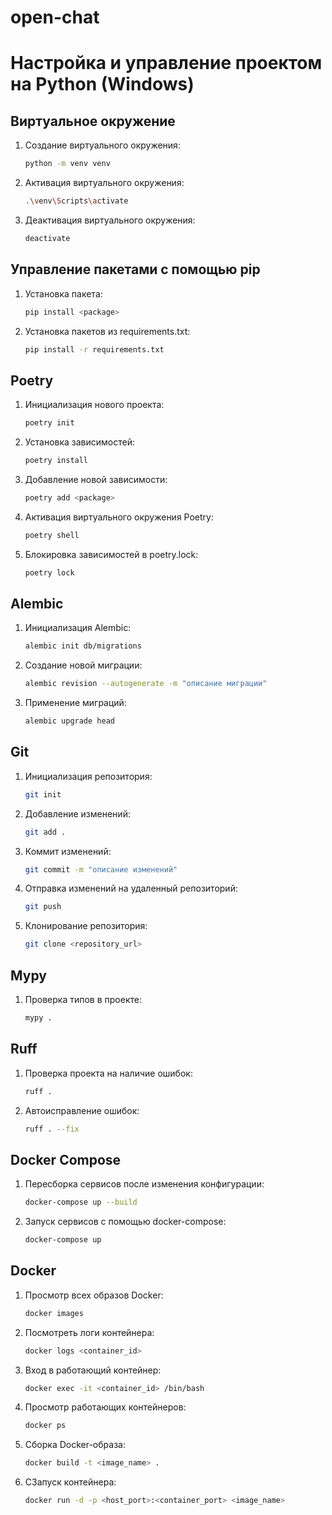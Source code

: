 # open-chat
# Настройка и управление проектом на Python (Windows)

## Виртуальное окружение
1. Создание виртуального окружения:
	```bash
  	python -m venv venv
	```
2. Активация виртуального окружения:
	```bash
	.\venv\Scripts\activate
	```
3. Деактивация виртуального окружения:
	```bash
	deactivate
	```

## Управление пакетами с помощью pip
1. Установка пакета:
	```bash
  	pip install <package>
	```
2. Установка пакетов из requirements.txt:
	```bash
	pip install -r requirements.txt
	```
 
## Poetry
1. Инициализация нового проекта:
	```bash
  	poetry init
	```
2. Установка зависимостей:
	```bash
	poetry install
	```
3. Добавление новой зависимости:
	```bash
	poetry add <package>
	```
4. Активация виртуального окружения Poetry:
   ```bash
   poetry shell
   ```
5. Блокировка зависимостей в poetry.lock:
   ```bash
   poetry lock
   ```

## Alembic
1. Инициализация Alembic:
	```bash
  	alembic init db/migrations
	```
2. Создание новой миграции:
	```bash
	alembic revision --autogenerate -m "описание миграции"
	```
3. Применение миграций:
	```bash
	alembic upgrade head
	```
 
## Git
1. Инициализация репозитория:
	```bash
  	git init
	```
2. Добавление изменений:
	```bash
	git add .
	```
3. Коммит изменений:
	```bash
	git commit -m "описание изменений"
	```
4. Отправка изменений на удаленный репозиторий:
   ```bash
   git push
   ```
5. Клонирование репозитория:
	```bash
	git clone <repository_url>
	```
 
## Mypy
1. Проверка типов в проекте:
	```bash
  	mypy .
	```
 
## Ruff 
1. Проверка проекта на наличие ошибок:
	```bash
  	ruff .
	```
2. Автоисправление ошибок:
	```bash
	ruff . --fix
	```

## Docker Compose
1. Пересборка сервисов после изменения конфигурации:
	```bash
  	docker-compose up --build
	```
2. Запуск сервисов с помощью docker-compose:
	```bash
	docker-compose up
	```

## Docker
1. Просмотр всех образов Docker:
	```bash
  	docker images
	```
2. Посмотреть логи контейнера:
	```bash
	docker logs <container_id>
	```
3. Вход в работающий контейнер:
	```bash
	docker exec -it <container_id> /bin/bash
	```
4. Просмотр работающих контейнеров:
   ```bash
   docker ps
   ```
5. Сборка Docker-образа:
	```bash
	docker build -t <image_name> .
	```
6. СЗапуск контейнера:
   ```bash
   docker run -d -p <host_port>:<container_port> <image_name>
   ```